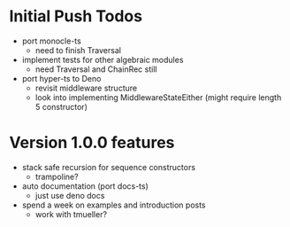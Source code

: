 # Initial Push Todos

- port monocle-ts
  - need to finish Traversal
- implement tests for other algebraic modules
  - need Traversal and ChainRec still
- port hyper-ts to Deno
  - revisit middleware structure
  - look into implementing MiddlewareStateEither (might require length 5 constructor)

# Version 1.0.0 features

- stack safe recursion for sequence constructors
  - trampoline?
- auto documentation (port docs-ts)
  - just use deno docs
- spend a week on examples and introduction posts
  - work with tmueller?
